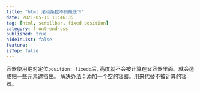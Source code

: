 ```yaml
---
title: "html 滚动条拉不到最底下"
date: 2021-05-16 11:46:35
tag: [html, scrollbar, fixed position]
category: front-end-css
published: true
hideInList: false
feature:
isTop: false
---
```


容器使用绝对定位`position: fixed;`后, 高度就不会被计算在父容器里面。就会造成把一些元素遮挡住。
解决办法：添加一个空的容器。用来代替不被计算的容器。
